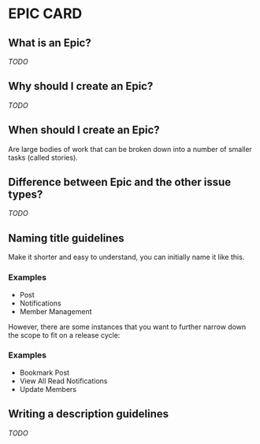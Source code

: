 # EPIC CARD
## What is an Epic?
_TODO_

## Why should I create an Epic?
_TODO_

## When should I create an Epic?
Are large bodies of work that can be broken down into a number of smaller tasks (called stories).

## Difference between Epic and the other issue types?
_TODO_

## Naming title guidelines
Make it shorter and easy to understand, you can initially name it like this.

### Examples
- Post
- Notifications
- Member Management 

However, there are some instances that you want to further narrow down the scope to fit on a release cycle:
### Examples
- Bookmark Post
- View All Read Notifications
- Update Members

## Writing a description guidelines
_TODO_